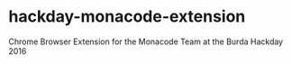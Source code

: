 # hackday-monacode-extension
Chrome Browser Extension for the Monacode Team at the Burda Hackday 2016
